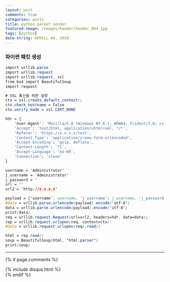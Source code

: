 ```yaml
---
layout: post
comments: true
categories: posts
title: python packet sender
featured-image: /images/header/header_004.jpg
tags: [python]
date-string: APRILL 04, 2019
---
```

<script src="//ajax.googleapis.com/ajax/libs/jquery/1.9.1/jquery.min.js"></script>
<script>window.jQuery || document.write('<script src="_/js/libs/jquery-1.9.1.min.js"><\/script>')</script>

### 파이썬 패킷 생성


```css
import urllib.parse
import urllib.request
import urllib.request, ssl
from bs4 import BeautifulSoup
import request

# SSL 통신을 위한 설정
ctx = ssl.create_default_context()
ctx.check_hostname = False
ctx.verify_mode = ssl.CERT_NONE

hdr = {
    'User-Agent': 'Mozilla/5.0 (Windows NT 6.1; WOW64; Trident/7.0; rv:11.0) like Gecko',
    'Accept': 'text/html, application/xhtml+xml, */*',
    'Referer': 'https://x.x.x.x/test',
    'Content-Type': 'application/x-www-form-urlencoded',
    'Accept-Encoding': 'gzip, deflate',
    'Content-Length': '71',
    'Accept-Language': 'ko-KR',
    'Connection': 'close'
}

username = 'Administrator'
j_username = 'Administrator'
j_password = '
url = ''
url2 = 'http://x.x.x.x'

payload = {'username': username, 'j_username': j_username, 'j_password': j_password}
#data = urllib.parse.urlencode(payload).encode('utf-8')
data = urllib.parse.urlencode(payload).encode('utf-8')
print(data)
req = urllib.request.Request(url=url2, headers=hdr, data=data);
rep = urllib.request.urlopen(req, context=ctx)
#data = urllib.request.urlopen(req).read()

html = rep.read()
soup = BeautifulSoup(html, "html.parser")
print(soup)
```

---
{% if page.comments %}
<div id="post-disqus" class="container">
{% include disqus.html %}
</div>
{% endif %}


